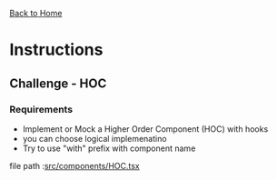 [Back to Home](/)

# Instructions

## Challenge - HOC

### Requirements

- Implement or Mock a Higher Order Component (HOC) with hooks
- you can choose logical implemenatino
- Try to use "with" prefix with component name

file path :[src/components/HOC.tsx](src/components/HOC.tsx)
